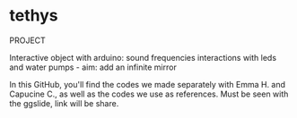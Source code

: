 # tethys
PROJECT

Interactive object with arduino: sound frequencies interactions with leds and water pumps - aim: add an infinite mirror

In this GitHub, you'll find the codes we made separately with Emma H. and Capucine C., as well as the codes we use as references. Must be seen with the ggslide, link will be share.
